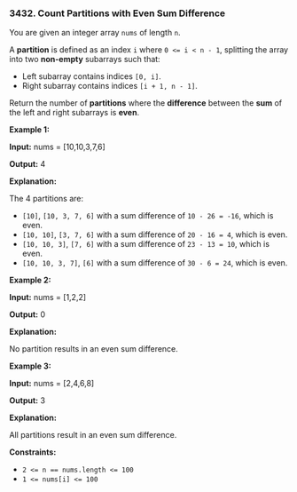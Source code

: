 ### 3432\. Count Partitions with Even Sum Difference

You are given an integer array `nums` of length `n`.

A **partition** is defined as an index `i` where `0 <= i < n - 1`, splitting the array into two **non-empty** subarrays such that:

*   Left subarray contains indices `[0, i]`.
*   Right subarray contains indices `[i + 1, n - 1]`.

Return the number of **partitions** where the **difference** between the **sum** of the left and right subarrays is **even**.

**Example 1:**

**Input:** nums = \[10,10,3,7,6\]

**Output:** 4

**Explanation:**

The 4 partitions are:

*   `[10]`, `[10, 3, 7, 6]` with a sum difference of `10 - 26 = -16`, which is even.
*   `[10, 10]`, `[3, 7, 6]` with a sum difference of `20 - 16 = 4`, which is even.
*   `[10, 10, 3]`, `[7, 6]` with a sum difference of `23 - 13 = 10`, which is even.
*   `[10, 10, 3, 7]`, `[6]` with a sum difference of `30 - 6 = 24`, which is even.

**Example 2:**

**Input:** nums = \[1,2,2\]

**Output:** 0

**Explanation:**

No partition results in an even sum difference.

**Example 3:**

**Input:** nums = \[2,4,6,8\]

**Output:** 3

**Explanation:**

All partitions result in an even sum difference.

**Constraints:**

*   `2 <= n == nums.length <= 100`
*   `1 <= nums[i] <= 100`
